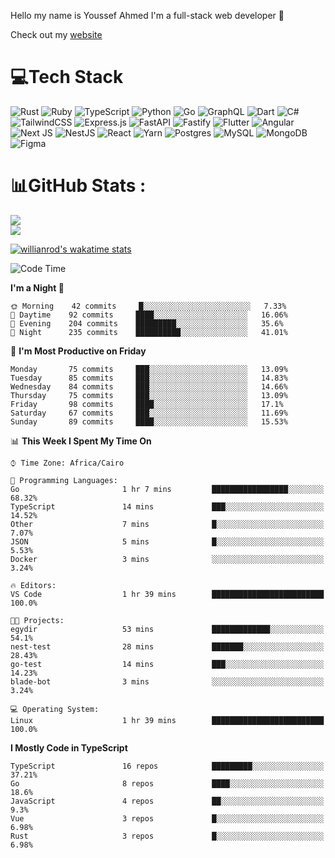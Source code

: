 Hello my name is Youssef Ahmed I'm a full-stack web developer 👋

Check out my [website](https://youssefahmed.vercel.app)
 
# 💻Tech Stack

![Rust](https://img.shields.io/badge/rust-%23000000.svg?style=for-the-badge&logo=rust&logoColor=white) ![Ruby](https://img.shields.io/badge/ruby-%23CC342D.svg?style=for-the-badge&logo=ruby&logoColor=white) ![TypeScript](https://img.shields.io/badge/typescript-%23007ACC.svg?style=for-the-badge&logo=typescript&logoColor=white) ![Python](https://img.shields.io/badge/python-3670A0?style=for-the-badge&logo=python&logoColor=ffdd54) ![Go](https://img.shields.io/badge/go-%2300ADD8.svg?style=for-the-badge&logo=go&logoColor=white) ![GraphQL](https://img.shields.io/badge/-GraphQL-E10098?style=for-the-badge&logo=graphql&logoColor=white) ![Dart](https://img.shields.io/badge/dart-%230175C2.svg?style=for-the-badge&logo=dart&logoColor=white) ![C#](https://img.shields.io/badge/c%23-%23239120.svg?style=for-the-badge&logo=c-sharp&logoColor=white) ![TailwindCSS](https://img.shields.io/badge/tailwindcss-%2338B2AC.svg?style=for-the-badge&logo=tailwind-css&logoColor=white) ![Express.js](https://img.shields.io/badge/express.js-%23404d59.svg?style=for-the-badge&logo=express&logoColor=%2361DAFB) ![FastAPI](https://img.shields.io/badge/FastAPI-005571?style=for-the-badge&logo=fastapi) ![Fastify](https://img.shields.io/badge/fastify-%23000000.svg?style=for-the-badge&logo=fastify&logoColor=white) ![Flutter](https://img.shields.io/badge/Flutter-%2302569B.svg?style=for-the-badge&logo=Flutter&logoColor=white) ![Angular](https://img.shields.io/badge/angular-%23DD0031.svg?style=for-the-badge&logo=angular&logoColor=white) ![Next JS](https://img.shields.io/badge/Next-black?style=for-the-badge&logo=next.js&logoColor=white) ![NestJS](https://img.shields.io/badge/nestjs-%23E0234E.svg?style=for-the-badge&logo=nestjs&logoColor=white) ![React](https://img.shields.io/badge/react-%2320232a.svg?style=for-the-badge&logo=react&logoColor=%2361DAFB) ![Yarn](https://img.shields.io/badge/yarn-%232C8EBB.svg?style=for-the-badge&logo=yarn&logoColor=white) ![Postgres](https://img.shields.io/badge/postgres-%23316192.svg?style=for-the-badge&logo=postgresql&logoColor=white) ![MySQL](https://img.shields.io/badge/mysql-%2300f.svg?style=for-the-badge&logo=mysql&logoColor=white) ![MongoDB](https://img.shields.io/badge/MongoDB-%234ea94b.svg?style=for-the-badge&logo=mongodb&logoColor=white)     ![Figma](https://img.shields.io/badge/figma-%23F24E1E.svg?style=for-the-badge&logo=figma&logoColor=white)

# 📊GitHub Stats :

![](https://github-readme-stats.vercel.app/api?username=joetifa2003&theme=tokyonight&hide_border=false&include_all_commits=false&count_private=false)<br/>
![](https://github-readme-streak-stats.herokuapp.com/?user=joetifa2003&theme=tokyonight&hide_border=false)<br/>

[![willianrod's wakatime stats](https://github-readme-stats.vercel.app/api/wakatime?username=joetifa2003&layout=compact)](https://github.com/anuraghazra/github-readme-stats)
<!--START_SECTION:waka-->
![Code Time](http://img.shields.io/badge/Code%20Time-790%20hrs%207%20mins-blue)

**I'm a Night 🦉** 

```text
🌞 Morning    42 commits     █░░░░░░░░░░░░░░░░░░░░░░░░   7.33% 
🌆 Daytime    92 commits     ████░░░░░░░░░░░░░░░░░░░░░   16.06% 
🌃 Evening    204 commits    █████████░░░░░░░░░░░░░░░░   35.6% 
🌙 Night      235 commits    ██████████░░░░░░░░░░░░░░░   41.01%

```
📅 **I'm Most Productive on Friday** 

```text
Monday       75 commits     ███░░░░░░░░░░░░░░░░░░░░░░   13.09% 
Tuesday      85 commits     ███░░░░░░░░░░░░░░░░░░░░░░   14.83% 
Wednesday    84 commits     ███░░░░░░░░░░░░░░░░░░░░░░   14.66% 
Thursday     75 commits     ███░░░░░░░░░░░░░░░░░░░░░░   13.09% 
Friday       98 commits     ████░░░░░░░░░░░░░░░░░░░░░   17.1% 
Saturday     67 commits     ███░░░░░░░░░░░░░░░░░░░░░░   11.69% 
Sunday       89 commits     ████░░░░░░░░░░░░░░░░░░░░░   15.53%

```


📊 **This Week I Spent My Time On** 

```text
⌚︎ Time Zone: Africa/Cairo

💬 Programming Languages: 
Go                       1 hr 7 mins         █████████████████░░░░░░░░   68.32% 
TypeScript               14 mins             ███░░░░░░░░░░░░░░░░░░░░░░   14.52% 
Other                    7 mins              █░░░░░░░░░░░░░░░░░░░░░░░░   7.07% 
JSON                     5 mins              █░░░░░░░░░░░░░░░░░░░░░░░░   5.53% 
Docker                   3 mins              ░░░░░░░░░░░░░░░░░░░░░░░░░   3.24%

🔥 Editors: 
VS Code                  1 hr 39 mins        █████████████████████████   100.0%

🐱‍💻 Projects: 
egydir                   53 mins             █████████████░░░░░░░░░░░░   54.1% 
nest-test                28 mins             ███████░░░░░░░░░░░░░░░░░░   28.43% 
go-test                  14 mins             ███░░░░░░░░░░░░░░░░░░░░░░   14.23% 
blade-bot                3 mins              ░░░░░░░░░░░░░░░░░░░░░░░░░   3.24%

💻 Operating System: 
Linux                    1 hr 39 mins        █████████████████████████   100.0%

```

**I Mostly Code in TypeScript** 

```text
TypeScript               16 repos            █████████░░░░░░░░░░░░░░░░   37.21% 
Go                       8 repos             ████░░░░░░░░░░░░░░░░░░░░░   18.6% 
JavaScript               4 repos             ██░░░░░░░░░░░░░░░░░░░░░░░   9.3% 
Vue                      3 repos             █░░░░░░░░░░░░░░░░░░░░░░░░   6.98% 
Rust                     3 repos             █░░░░░░░░░░░░░░░░░░░░░░░░   6.98%

```



<!--END_SECTION:waka-->
